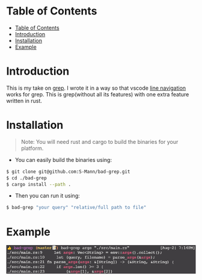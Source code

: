 # Table of Contents
- [Table of Contents](#table-of-contents)
- [Introduction](#introduction)
- [Installation](#installation)
- [Example](#example)
# Introduction

This is my take on [grep](https://man7.org/linux/man-pages/man1/grep.1.html).
I wrote it in a way so that vscode [line navigation](https://code.visualstudio.com/docs/getstarted/tips-and-tricks#_navigate-to-a-specific-line) works for grep.
This is grep(without all its features) with one extra feature written in rust.

# Installation

> Note: You will need rust and cargo to build the binaries for your platform.

- You can easily build the binaries using:

```sh
$ git clone git@github.com:S-Mann/bad-grep.git
$ cd ./bad-grep
$ cargo install --path .
```

- Then you can run it using:

```sh
$ bad-grep "your query" "relative/full path to file"
```

# Example

![example](./documentation/bad-grep-example.png)
